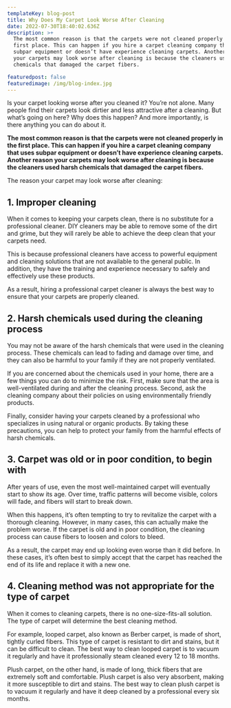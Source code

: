 ```yaml
---
templateKey: blog-post
title: Why Does My Carpet Look Worse After Cleaning
date: 2022-07-30T18:40:02.636Z
description: >+
  The most common reason is that the carpets were not cleaned properly in the
  first place. This can happen if you hire a carpet cleaning company that uses
  subpar equipment or doesn’t have experience cleaning carpets. Another reason
  your carpets may look worse after cleaning is because the cleaners used harsh
  chemicals that damaged the carpet fibers.

featuredpost: false
featuredimage: /img/blog-index.jpg
---
```

<!--StartFragment-->

Is your carpet looking worse after you cleaned it? You’re not alone. Many people find their carpets look dirtier and less attractive after a cleaning. But what’s going on here? Why does this happen? And more importantly, is there anything you can do about it.

**The most common reason is that the carpets were not cleaned properly in the first place. This can happen if you hire a carpet cleaning company that uses subpar equipment or doesn’t have experience cleaning carpets. Another reason your carpets may look worse after cleaning is because the cleaners used harsh chemicals that damaged the carpet fibers.**

The reason your carpet may look worse after cleaning:

## 1. Improper cleaning

When it comes to keeping your carpets clean, there is no substitute for a professional cleaner. DIY cleaners may be able to remove some of the dirt and grime, but they will rarely be able to achieve the deep clean that your carpets need.

This is because professional cleaners have access to powerful equipment and cleaning solutions that are not available to the general public. In addition, they have the training and experience necessary to safely and effectively use these products.

As a result, hiring a professional carpet cleaner is always the best way to ensure that your carpets are properly cleaned.

## 2. Harsh chemicals used during the cleaning process

You may not be aware of the harsh chemicals that were used in the cleaning process. These chemicals can lead to fading and damage over time, and they can also be harmful to your family if they are not properly ventilated.

If you are concerned about the chemicals used in your home, there are a few things you can do to minimize the risk. First, make sure that the area is well-ventilated during and after the cleaning process. Second, ask the cleaning company about their policies on using environmentally friendly products.

Finally, consider having your carpets cleaned by a professional who specializes in using natural or organic products. By taking these precautions, you can help to protect your family from the harmful effects of harsh chemicals.

## 3. Carpet was old or in poor condition, to begin with

After years of use, even the most well-maintained carpet will eventually start to show its age. Over time, traffic patterns will become visible, colors will fade, and fibers will start to break down.

When this happens, it’s often tempting to try to revitalize the carpet with a thorough cleaning. However, in many cases, this can actually make the problem worse. If the carpet is old and in poor condition, the cleaning process can cause fibers to loosen and colors to bleed.

As a result, the carpet may end up looking even worse than it did before. In these cases, it’s often best to simply accept that the carpet has reached the end of its life and replace it with a new one.

## 4. Cleaning method was not appropriate for the type of carpet

When it comes to cleaning carpets, there is no one-size-fits-all solution. The type of carpet will determine the best cleaning method.

For example, looped carpet, also known as Berber carpet, is made of short, tightly curled fibers. This type of carpet is resistant to dirt and stains, but it can be difficult to clean. The best way to clean looped carpet is to vacuum it regularly and have it professionally steam cleaned every 12 to 18 months.

Plush carpet, on the other hand, is made of long, thick fibers that are extremely soft and comfortable. Plush carpet is also very absorbent, making it more susceptible to dirt and stains. The best way to clean plush carpet is to vacuum it regularly and have it deep cleaned by a professional every six months.

<!--EndFragment-->